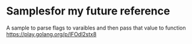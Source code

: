 # Samplesfor my future reference


A sample to parse flags to varaibles and then pass that value to function https://play.golang.org/p/lFOdl2stx8
